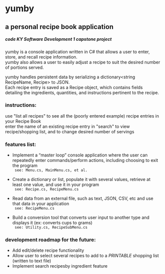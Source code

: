 yumby
=======

a personal recipe book application  
------------

#####  code KY Software Development 1 capstone project  </code>

yumby is a console application written in C# that allows a user to enter, store, and recall recipe information.  
yumby also allows a user to easily adjust a recipe to suit the desired number of portions served.  
  
yumby handles persistent data by serializing a dictionary<string RecipeName, Recipe> to JSON.  
Each recipe entry is saved as a Recipe object, which contains fields detailing the ingredients, quantities, and instructions pertinent to the recipe.  
 
### instructions:
use "list all recipes" to see all the (poorly entered example) recipe entries in your Recipe Book  
enter the name of an existing recipe entry in "search" to view recipe/shopping list, and to change desired number of servings  

### features list:
* Implement a “master loop” console application where the user can repeatedly enter commands/perform actions, including choosing to exit the program  
<code> see: Menu.cs, MainMenu.cs, et al.</code> 

* Create a dictionary or list, populate it with several values, retrieve at least one value, and use it in your program  
<code> see: Recipe.cs, RecipeMenu.cs</code>

* Read data from an external file, such as text, JSON, CSV, etc and use that data in your application  
<code> see: RecipeMenu.cs</code>

* Build a conversion tool that converts user input to another type and displays it (ex: converts cups to grams)  
<code> see: Utility.cs, RecipeSubMenu.cs</code>

### development roadmap for the future:
* Add edit/delete recipe functionality
* Allow user to select several recipes to add to a *PRINTABLE* shopping list (written to text file)
* Implement search recipesby ingredient feature


